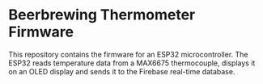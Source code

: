 # Beerbrewing Thermometer Firmware

This repository contains the firmware for an ESP32 microcontroller. The ESP32 reads temperature data from a MAX6675 thermocouple, displays it on an OLED display and sends it to the Firebase real-time database.
